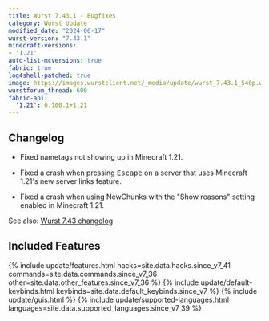 ```yaml
---
title: Wurst 7.43.1 - Bugfixes
category: Wurst Update
modified_date: "2024-06-17"
wurst-version: "7.43.1"
minecraft-versions:
- '1.21'
auto-list-mcversions: true
fabric: true
log4shell-patched: true
image: https://images.wurstclient.net/_media/update/wurst_7.43.1_540p.webp
wurstforum_thread: 600
fabric-api:
  '1.21': 0.100.1+1.21
---
```

## Changelog

- Fixed nametags not showing up in Minecraft 1.21.

- Fixed a crash when pressing <kbd>Escape</kbd> on a server that uses Minecraft 1.21's new server links feature.

- Fixed a crash when using NewChunks with the "Show reasons" setting enabled in Minecraft 1.21.

See also: [Wurst 7.43 changelog](/updates/wurst-7-43/)

## Included Features

{% include update/features.html hacks=site.data.hacks.since_v7_41 commands=site.data.commands.since_v7_36 other=site.data.other_features.since_v7_36 %}
{% include update/default-keybinds.html keybinds=site.data.default_keybinds.since_v7 %}
{% include update/guis.html %}
{% include update/supported-languages.html languages=site.data.supported_languages.since_v7_39 %}
